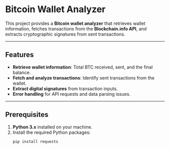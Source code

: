 # Bitcoin Wallet Analyzer

This project provides a **Bitcoin wallet analyzer** that retrieves wallet information, fetches transactions from the **Blockchain.info API**, and extracts cryptographic signatures from sent transactions.

---

## Features

- **Retrieve wallet information**: Total BTC received, sent, and the final balance.
- **Fetch and analyze transactions**: Identify sent transactions from the wallet.
- **Extract digital signatures** from transaction inputs.
- **Error handling** for API requests and data parsing issues.

---

## Prerequisites

1. **Python 3.x** installed on your machine.
2. Install the required Python packages:
   ```bash
   pip install requests
